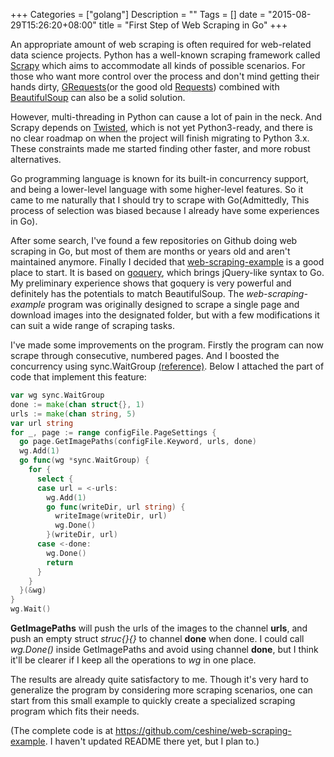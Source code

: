 +++
Categories = ["golang"]
Description = ""
Tags = []
date = "2015-08-29T15:26:20+08:00"
title = "First Step of Web Scraping in Go"
+++

An appropriate amount of web scraping is often required for web-related data science projects. Python has a well-known scraping framework called [Scrapy](http://www.wikiwand.com/en/Scrapy) which aims to accommodate all kinds of possible scenarios. For those who want more control over the process and don't mind getting their hands dirty, [GRequests](https://github.com/kennethreitz/grequests)(or the good old [Requests](https://github.com/kennethreitz/requests)) combined with [BeautifulSoup](http://www.crummy.com/software/BeautifulSoup/) can also be a solid solution.

However, multi-threading in Python can cause a lot of pain in the neck. And Scrapy depends on [Twisted](https://twistedmatrix.com/trac/), which is not yet Python3-ready, and there is no clear roadmap on when the project will finish migrating to Python 3.x. These constraints made me started finding other faster, and more robust alternatives.

Go programming language is known for its built-in concurrency support, and being a lower-level language with some higher-level features. So it came to me naturally that I should try to scrape with Go(Admittedly, This process of selection was biased because I already have some experiences in Go).

After some search, I've found a few repositories on Github doing web scraping in Go, but most of them are months or years old and aren't maintained anymore. Finally I decided that [web-scraping-example](https://github.com/kyokomi/web-scraping-example) is a good place to start. It is based on [goquery](https://github.com/PuerkitoBio/goquery), which brings jQuery-like syntax to Go. My preliminary experience shows that goquery is very powerful and definitely has the potentials to match BeautifulSoup. The *web-scraping-example* program was originally designed to scrape a single page and download images into the designated folder, but with a few modifications it can suit a wide range of scraping tasks.

I've made some improvements on the program. Firstly the program can now scrape through consecutive, numbered pages. And I boosted the concurrency using sync.WaitGroup [(reference)](http://blog.golang.org/pipelines). Below I attached the part of code that implement this feature:

```go
var wg sync.WaitGroup
done := make(chan struct{}, 1)
urls := make(chan string, 5)
var url string
for _, page := range configFile.PageSettings {
  go page.GetImagePaths(configFile.Keyword, urls, done)
  wg.Add(1)
  go func(wg *sync.WaitGroup) {
    for {
      select {
      case url = <-urls:
        wg.Add(1)
        go func(writeDir, url string) {
          writeImage(writeDir, url)
          wg.Done()
        }(writeDir, url)
      case <-done:
        wg.Done()
        return
      }
    }
  }(&wg)
}
wg.Wait()
```

**GetImagePaths** will push the urls of the images to the channel **urls**, and push an empty struct *struc{}{}* to channel **done** when done. I could call *wg.Done()* inside GetImagePaths and avoid using channel **done**, but I think it'll be clearer if I keep all the operations to *wg* in one place.

The results are already quite satisfactory to me. Though it's very hard to generalize the program by considering more scraping scenarios, one can start from this small example to quickly create a specialized scraping program which fits their needs.

(The complete code is at https://github.com/ceshine/web-scraping-example. I haven't updated README there yet, but I plan to.)
